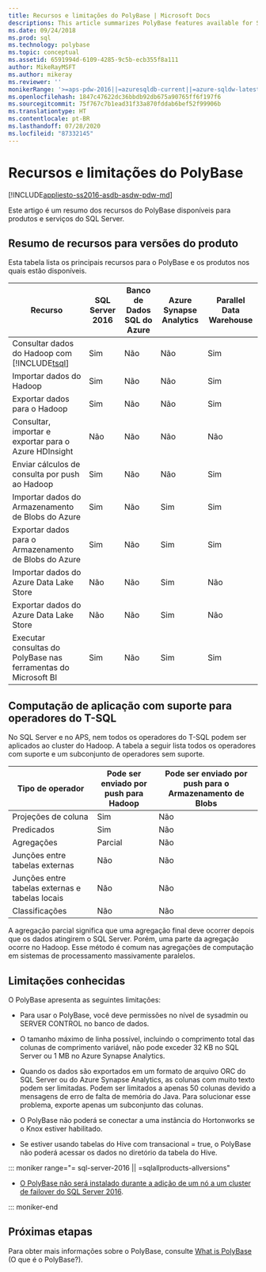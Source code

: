 ```yaml
---
title: Recursos e limitações do PolyBase | Microsoft Docs
descriptions: This article summarizes PolyBase features available for SQL Server products and services. It lists T-SQL operators supported for pushdown and known limitations.
ms.date: 09/24/2018
ms.prod: sql
ms.technology: polybase
ms.topic: conceptual
ms.assetid: 6591994d-6109-4285-9c5b-ecb355f8a111
author: MikeRayMSFT
ms.author: mikeray
ms.reviewer: ''
monikerRange: '>=aps-pdw-2016||=azuresqldb-current||=azure-sqldw-latest||>=sql-server-2016||=sqlallproducts-allversions||>=sql-server-linux-2017||=azuresqldb-mi-current'
ms.openlocfilehash: 1847c47622dc36bbdb92db675a90765ff6f197f6
ms.sourcegitcommit: 75f767c7b1ead31f33a870fddab6bef52f99906b
ms.translationtype: HT
ms.contentlocale: pt-BR
ms.lasthandoff: 07/28/2020
ms.locfileid: "87332145"
---
```

# <a name="polybase-features-and-limitations"></a>Recursos e limitações do PolyBase

[!INCLUDE[appliesto-ss2016-asdb-asdw-pdw-md](../../includes/tsql-appliesto-ss2016-all-md.md)]

Este artigo é um resumo dos recursos do PolyBase disponíveis para produtos e serviços do SQL Server.  
  
## <a name="feature-summary-for-product-releases"></a>Resumo de recursos para versões do produto

Esta tabela lista os principais recursos para o PolyBase e os produtos nos quais estão disponíveis.  

|**Recurso** |**SQL Server 2016** |**Banco de Dados SQL do Azure** |**Azure Synapse Analytics** |**Parallel Data Warehouse** |
|---------|---------|---------|---------|---------|
|Consultar dados do Hadoop com [!INCLUDE[tsql](../../includes/tsql-md.md)]|Sim|Não|Não|Sim|
|Importar dados do Hadoop|Sim|Não|Não|Sim|
|Exportar dados para o Hadoop  |Sim|Não|Não| Sim|
|Consultar, importar e exportar para o Azure HDInsight |Não|Não|Não|Não
|Enviar cálculos de consulta por push ao Hadoop|Sim|Não|Não|Sim|  
|Importar dados do Armazenamento de Blobs do Azure|Sim|Não|Sim|Sim|
|Exportar dados para o Armazenamento de Blobs do Azure|Sim|Não|Sim|Sim|  
|Importar dados do Azure Data Lake Store|Não|Não|Sim|Não|
|Exportar dados do Azure Data Lake Store|Não|Não|Sim|Não|
|Executar consultas do PolyBase nas ferramentas do Microsoft BI|Sim|Não|Sim|Sim|

## <a name="pushdown-computation-supported-by-t-sql-operators"></a>Computação de aplicação com suporte para operadores do T-SQL

No SQL Server e no APS, nem todos os operadores do T-SQL podem ser aplicados ao cluster do Hadoop. A tabela a seguir lista todos os operadores com suporte e um subconjunto de operadores sem suporte.

|**Tipo de operador** |**Pode ser enviado por push para Hadoop** |**Pode ser enviado por push para o Armazenamento de Blobs** |
|---------|---------|---------|
|Projeções de coluna|Sim|Não|
|Predicados|Sim|Não|
|Agregações|Parcial|Não|
|Junções entre tabelas externas|Não|Não|
|Junções entre tabelas externas e tabelas locais|Não|Não|
|Classificações|Não|Não|

A agregação parcial significa que uma agregação final deve ocorrer depois que os dados atingirem o SQL Server. Porém, uma parte da agregação ocorre no Hadoop. Esse método é comum nas agregações de computação em sistemas de processamento massivamente paralelos.  

## <a name="known-limitations"></a>Limitações conhecidas

O PolyBase apresenta as seguintes limitações:

- Para usar o PolyBase, você deve permissões no nível de sysadmin ou SERVER CONTROL no banco de dados.

- O tamanho máximo de linha possível, incluindo o comprimento total das colunas de comprimento variável, não pode exceder 32 KB no SQL Server ou 1 MB no Azure Synapse Analytics.

- Quando os dados são exportados em um formato de arquivo ORC do SQL Server ou do Azure Synapse Analytics, as colunas com muito texto podem ser limitadas. Podem ser limitados a apenas 50 colunas devido a mensagens de erro de falta de memória do Java. Para solucionar esse problema, exporte apenas um subconjunto das colunas.

- O PolyBase não poderá se conectar a uma instância do Hortonworks se o Knox estiver habilitado.

- Se estiver usando tabelas do Hive com transacional = true, o PolyBase não poderá acessar os dados no diretório da tabela do Hive.

<!--SQL Server 2016-->
::: moniker range="= sql-server-2016 || =sqlallproducts-allversions"

- [O PolyBase não será instalado durante a adição de um nó a um cluster de failover do SQL Server 2016](https://support.microsoft.com/help/3173087/fix-polybase-feature-doesn-t-install-when-you-add-a-node-to-a-sql-server-2016-failover-cluster).

::: moniker-end

## <a name="next-steps"></a>Próximas etapas

Para obter mais informações sobre o PolyBase, consulte [What is PolyBase](polybase-guide.md) (O que é o PolyBase?).
